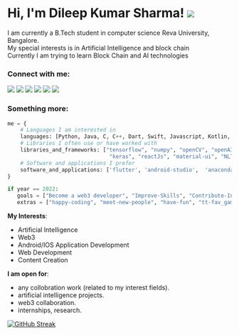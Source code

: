 # Hi, I'm Dileep Kumar Sharma! <img src="https://img.icons8.com/external-flat-juicy-fish/25/000000/external-programmer-digital-nomad-flat-flat-juicy-fish.png"/>
I am currently a B.Tech student in computer science Reva University,  Bangalore. <br>
My special interests is in Artificial Intelligence and block chain <br>
Currently I am trying to learn Block Chain and AI technologies

### Connect with me:
 [<img src="https://img.shields.io/badge/instagram-%23FFFFFF.svg?&logo=instagram"/>](https://www.instagram.com/dileep_sharma_a/)
 [<img src ="https://img.shields.io/badge/github-%23000000.svg?&logo=github"/>](https://github.com/Dileep2896/Dileep2896)
 [<img src="https://img.shields.io/badge/kaggle-%23FFFFFF.svg?&logo=kaggle"/>](https://www.kaggle.com/dileep2896)
 [<img src="https://img.shields.io/badge/linkedin-%23000000.svg?&logo=linkedin"/>](https://www.linkedin.com/in/dileep-kumar-s-44ab66113/)
 [<img src="https://img.shields.io/badge/twitter-%23FFFFFF.svg?&logo=twitter"/>](https://twitter.com/dileep_kumar_a)
 [<img src="https://img.shields.io/badge/youtube-%23FF0000.svg?&logo=youtube"/>](https://www.youtube.com/c/technologybit)

 
### Something more:

 ```python
 me = {
     # Languages I am interested in
     languages: [Python, Java, C, C++, Dart, Swift, Javascript, Kotlin, R, Solidity],
     # Libraries I often use or have worked with
     libraries_and_frameworks: ["tensorflow", "numpy", "openCV", "openAI gym", "scikit-learn", "pytorch",
                                 "keras", "reactJs", "material-ui", "NLTK", 'flutter_pub_dev'],
     # Software and applications I prefer                       
     software_and_applications: ['flutter', 'android-studio',  'anaconda', 'adobe', 'vs-code']
 }
 
 if year == 2022:
    goals = ["Become a web3 developer", "Improve-Skills", "Contribute-In-Open-Source", "Learn-Something-New"]
    extras = ["happy-coding", "meet-new-people", "have-fun", "tt-fav_game"]
 ```
 
**My Interests**:
  - Artificial Intelligence
  - Web3
  - Android/IOS Application Development
  - Web Development
  - Content Creation

**I am open for**:
  - any collobration work (related to my interest fields).
  - artificial intelligence projects.
  - web3 collaboration.
  - internships, research.
  
[![GitHub Streak](https://github-readme-streak-stats.herokuapp.com/Dileep2896)](https://git.io/streak-stats)
